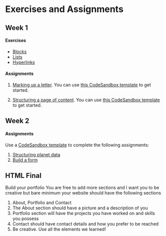 # Exercises and Assignments

## Week 1
#### Exercises

- [Blocks](./01-week/blocks.md)
- [Lists](./01-week/lists.md)
- [Hyperlinks](./01-week/links.md)

#### Assignments

1. [Marking up a letter](https://developer.mozilla.org/en-US/docs/Learn/HTML/Introduction_to_HTML/Marking_up_a_letter). You can use [this CodeSandbox template](https://codesandbox.io/s/marking-up-a-letter-oijup) to get started.

2. [Structuring a page of content](https://developer.mozilla.org/en-US/docs/Learn/HTML/Introduction_to_HTML/Structuring_a_page_of_content). You can use [this CodeSandbox template](https://codesandbox.io/s/structuring-a-page-of-content-5uuo6) to get started.


## Week 2
#### Assignments

Use a [CodeSandbox template](https://codesandbox.io/s/html-excercise-template-8id74) to complete the following assignments:

1. [Structuring planet data](https://developer.mozilla.org/en-US/docs/Learn/HTML/Tables/Structuring_planet_data)
2. [Build a form](./02-week/forms.md)

## HTML Final
Build your portfolio
You are free to add more sections and I want you to be creative but bare minimum your website should have the following sections
1. About, Portfolio and Contact
2. The About section should have a picture and a description of you
3. Portfolio section will have the projects you have worked on and skills you possess
4. Contact should have contact details and how you prefer to be reached
5. Be creative. Use all the elements we learned!

